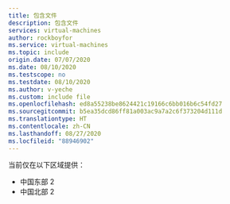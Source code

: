```yaml
---
title: 包含文件
description: 包含文件
services: virtual-machines
author: rockboyfor
ms.service: virtual-machines
ms.topic: include
origin.date: 07/07/2020
ms.date: 08/10/2020
ms.testscope: no
ms.testdate: 08/10/2020
ms.author: v-yeche
ms.custom: include file
ms.openlocfilehash: ed8a55238be8624421c19166c6bb016b6c54fd27
ms.sourcegitcommit: b5ea35dcd86ff81a003ac9a7a2c6f373204d111d
ms.translationtype: HT
ms.contentlocale: zh-CN
ms.lasthandoff: 08/27/2020
ms.locfileid: "88946902"
---
```

<!--No replay from the feature request submit-->
<!--RELEASE BEFORE CONFIRMATION-->
当前仅在以下区域提供：

- 中国东部 2
- 中国北部 2

<!-- Update_Description: new article about virtual machines disks encryption at host regions -->
<!--NEW.date: 08/10/2020-->